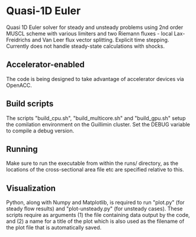 Quasi-1D Euler
==============

Quasi 1D Euler solver for steady and unsteady problems using 2nd order MUSCL scheme with various limiters and two Riemann fluxes - local Lax-Freidrichs and Van Leer flux vector splitting. Explicit time stepping. Currently does not handle steady-state calculations with shocks.

Accelerator-enabled
-------------------
The code is being designed to take advantage of accelerator devices via OpenACC.

Build scripts
-------------
The scripts "build_cpu.sh", "build_multicore.sh" and "build_gpu.sh" setup the comilation environment on the Guillimin cluster. Set the DEBUG variable to compile a debug version.

Running
-------
Make sure to run the executable from within the runs/ directory, as the locations of the cross-sectional area file etc are specified relative to this.

Visualization
-------------
Python, along with Numpy and Matplotlib, is required to run "plot.py" (for steady flow results) and "plot-unsteady.py" (for unsteady cases). These scripts require as arguments (1) the file containing data output by the code, and (2) a name for a title of the plot which is also used as the filename of the plot file that is automatically saved.
